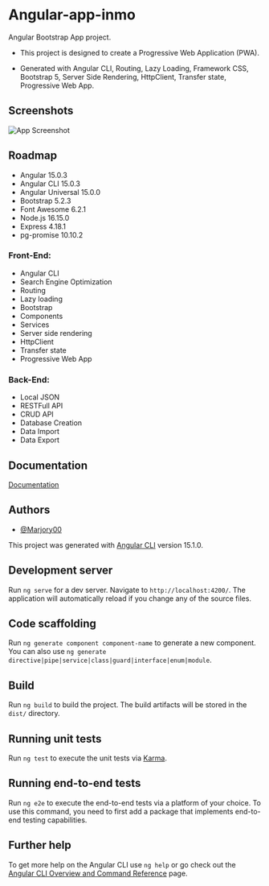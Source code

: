 
# Angular-app-inmo

Angular Bootstrap App project. 
* This project is designed to create a Progressive Web Application (PWA).

* Generated with Angular CLI, Routing, Lazy Loading, Framework CSS, Bootstrap 5, Server Side Rendering, HttpClient, Transfer state, Progressive Web App.


## Screenshots

![App Screenshot](https://i.postimg.cc/tTNgXGJN/website-screen.png)


## Roadmap

- Angular 15.0.3 
- Angular CLI 15.0.3
- Angular Universal 15.0.0
- Bootstrap 5.2.3
- Font Awesome 6.2.1
- Node.js 16.15.0
- Express 4.18.1
- pg-promise 10.10.2


### Front-End:
* Angular CLI
* Search Engine Optimization
* Routing
* Lazy loading
* Bootstrap
* Components
* Services
* Server side rendering
* HttpClient
* Transfer state
* Progressive Web App


### Back-End:
* Local JSON
* RESTFull API
* CRUD API
* Database Creation
* Data Import
* Data Export


## Documentation

[Documentation](https://angular.io/guide/universal)


## Authors

- [@Marjory00](https://github.com/Marjory00)



This project was generated with [Angular CLI](https://github.com/angular/angular-cli) version 15.1.0.

## Development server

Run `ng serve` for a dev server. Navigate to `http://localhost:4200/`. The application will automatically reload if you change any of the source files.

## Code scaffolding

Run `ng generate component component-name` to generate a new component. You can also use `ng generate directive|pipe|service|class|guard|interface|enum|module`.

## Build

Run `ng build` to build the project. The build artifacts will be stored in the `dist/` directory.

## Running unit tests

Run `ng test` to execute the unit tests via [Karma](https://karma-runner.github.io).

## Running end-to-end tests

Run `ng e2e` to execute the end-to-end tests via a platform of your choice. To use this command, you need to first add a package that implements end-to-end testing capabilities.

## Further help

To get more help on the Angular CLI use `ng help` or go check out the [Angular CLI Overview and Command Reference](https://angular.io/cli) page.
